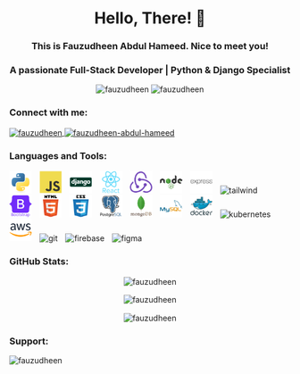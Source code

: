 <h1 align="center">
  Hello, There! 👋
</h1>
<h3 align="center">This is Fauzudheen Abdul Hameed. Nice to meet you!</h3>

<h3 align="center">A passionate Full-Stack Developer | Python & Django Specialist</h3>

<p align="center">
  <img src="https://komarev.com/ghpvc/?username=fauzudheen&label=Profile%20views&color=0e75b6&style=flat" alt="fauzudheen" />
  <img src="https://img.shields.io/github/followers/fauzudheen?label=Followers&style=social" alt="fauzudheen" />
</p>

<h3 align="left">Connect with me:</h3>
<p align="left">
  <a href="https://github.com/fauzudheen" target="blank">
    <img align="center" src="https://raw.githubusercontent.com/rahuldkjain/github-profile-readme-generator/master/src/images/icons/Social/github.svg" alt="fauzudheen" height="30" width="40" />
  </a>
  <a href="https://linkedin.com/in/fauzudheen-abdul-hameed" target="blank">
    <img align="center" src="https://raw.githubusercontent.com/rahuldkjain/github-profile-readme-generator/master/src/images/icons/Social/linked-in-alt.svg" alt="fauzudheen-abdul-hameed" height="30" width="40" />
  </a>
</p>

<h3 align="left">Languages and Tools:</h3>
<p align="left">
  <img src="https://raw.githubusercontent.com/devicons/devicon/master/icons/python/python-original.svg" alt="python" width="40" height="40" style="margin-right:10px;"/>
  <img src="https://raw.githubusercontent.com/devicons/devicon/master/icons/javascript/javascript-original.svg" alt="javascript" width="40" height="40" style="margin-right:10px;"/>
  <img src="https://raw.githubusercontent.com/devicons/devicon/master/icons/django/django-original.svg" alt="django" width="40" height="40" style="margin-right:10px;"/>
  <img src="https://raw.githubusercontent.com/devicons/devicon/master/icons/react/react-original-wordmark.svg" alt="react" width="40" height="40" style="margin-right:10px;"/>
  <img src="https://raw.githubusercontent.com/devicons/devicon/master/icons/redux/redux-original.svg" alt="redux" width="40" height="40" style="margin-right:10px;"/>
  <img src="https://raw.githubusercontent.com/devicons/devicon/master/icons/nodejs/nodejs-original-wordmark.svg" alt="nodejs" width="40" height="40" style="margin-right:10px;"/>
  <img src="https://raw.githubusercontent.com/devicons/devicon/master/icons/express/express-original-wordmark.svg" alt="express" width="40" height="40" style="margin-right:10px;"/>
  <img src="https://www.vectorlogo.zone/logos/tailwindcss/tailwindcss-icon.svg" alt="tailwind" width="40" height="40" style="margin-right:10px;"/>
  <img src="https://raw.githubusercontent.com/devicons/devicon/master/icons/bootstrap/bootstrap-plain-wordmark.svg" alt="bootstrap" width="40" height="40" style="margin-right:10px;"/>
  <img src="https://raw.githubusercontent.com/devicons/devicon/master/icons/html5/html5-original-wordmark.svg" alt="html5" width="40" height="40" style="margin-right:10px;"/>
  <img src="https://raw.githubusercontent.com/devicons/devicon/master/icons/css3/css3-original-wordmark.svg" alt="css3" width="40" height="40" style="margin-right:10px;"/>
  <img src="https://raw.githubusercontent.com/devicons/devicon/master/icons/postgresql/postgresql-original-wordmark.svg" alt="postgresql" width="40" height="40" style="margin-right:10px;"/>
  <img src="https://raw.githubusercontent.com/devicons/devicon/master/icons/mongodb/mongodb-original-wordmark.svg" alt="mongodb" width="40" height="40" style="margin-right:10px;"/>
  <img src="https://raw.githubusercontent.com/devicons/devicon/master/icons/mysql/mysql-original-wordmark.svg" alt="mysql" width="40" height="40" style="margin-right:10px;"/>
  <img src="https://raw.githubusercontent.com/devicons/devicon/master/icons/docker/docker-original-wordmark.svg" alt="docker" width="40" height="40" style="margin-right:10px;"/>
  <img src="https://www.vectorlogo.zone/logos/kubernetes/kubernetes-icon.svg" alt="kubernetes" width="40" height="40" style="margin-right:10px;"/>
  <img src="https://raw.githubusercontent.com/devicons/devicon/master/icons/amazonwebservices/amazonwebservices-original-wordmark.svg" alt="aws" width="40" height="40" style="margin-right:10px;"/>
  <img src="https://www.vectorlogo.zone/logos/git-scm/git-scm-icon.svg" alt="git" width="40" height="40" style="margin-right:10px;"/>
  <img src="https://www.vectorlogo.zone/logos/firebase/firebase-icon.svg" alt="firebase" width="40" height="40" style="margin-right:10px;"/>
  <img src="https://www.vectorlogo.zone/logos/figma/figma-icon.svg" alt="figma" width="40" height="40" style="margin-right:10px;"/>
</p>

<h3 align="left">GitHub Stats:</h3>
<p align="center">
  <img align="center" src="https://github-readme-stats.vercel.app/api/top-langs?username=fauzudheen&show_icons=true&locale=en&layout=compact&theme=radical" alt="fauzudheen" />
</p>
<p align="center">
  <img align="center" src="https://github-readme-stats.vercel.app/api?username=fauzudheen&show_icons=true&locale=en&theme=radical" alt="fauzudheen" />
</p>
<p align="center">
  <img align="center" src="https://github-readme-streak-stats.herokuapp.com/?user=fauzudheen&theme=radical" alt="fauzudheen" />
</p>

<h3 align="left">Support:</h3>
<p><a href="https://www.buymeacoffee.com/fauzudheen"> <img align="left" src="https://cdn.buymeacoffee.com/buttons/v2/default-yellow.png" height="50" width="210" alt="fauzudheen" /></a></p><br><br>
